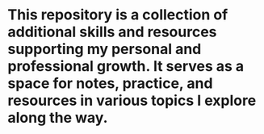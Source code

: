 # This repository is a collection of additional skills and resources supporting my personal and professional growth. It serves as a space for notes, practice, and resources in various topics I explore along the way.
